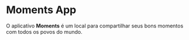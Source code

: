 # Moments App

O aplicativo **Moments** é um local para compartilhar seus bons momentos com todos os povos do mundo.